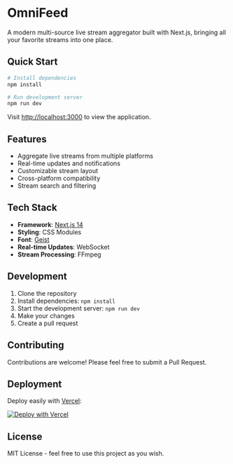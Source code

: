 # OmniFeed

A modern multi-source live stream aggregator built with Next.js, bringing all your favorite streams into one place.

## Quick Start

```bash
# Install dependencies
npm install

# Run development server
npm run dev
```

Visit [http://localhost:3000](http://localhost:3000) to view the application.

## Features

-   Aggregate live streams from multiple platforms
-   Real-time updates and notifications
-   Customizable stream layout
-   Cross-platform compatibility
-   Stream search and filtering

## Tech Stack

-   **Framework**: [Next.js 14](https://nextjs.org)
-   **Styling**: CSS Modules
-   **Font**: [Geist](https://vercel.com/font)
-   **Real-time Updates**: WebSocket
-   **Stream Processing**: FFmpeg

## Development

1. Clone the repository
2. Install dependencies: `npm install`
3. Start the development server: `npm run dev`
4. Make your changes
5. Create a pull request

## Contributing

Contributions are welcome! Please feel free to submit a Pull Request.

## Deployment

Deploy easily with [Vercel](https://vercel.com):

[![Deploy with Vercel](https://vercel.com/button)](https://vercel.com/new/clone?repository-url=https://github.com/yourusername/omnifeed)

## License

MIT License - feel free to use this project as you wish.
